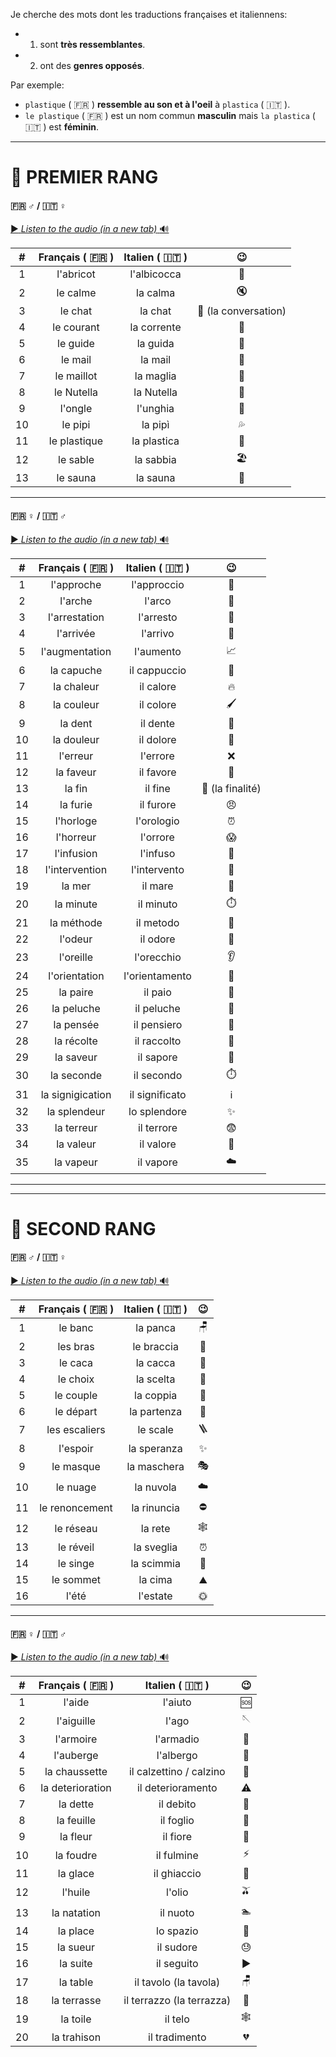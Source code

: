 Je cherche des mots dont les traductions françaises et italiennens:
- 1) sont **très ressemblantes**. 
- 2) ont des **genres opposés**.

Par exemple:
- `plastique` ( :fr: ) **ressemble au son et à l'oeil** à `plastica` ( :it: ).
- `le plastique` ( :fr: ) est un nom commun **masculin** mais `la plastica` ( :it: ) est **féminin**.

---

# :1st_place_medal: PREMIER RANG

#### :fr: :male_sign: / :it: :female_sign:

[ :arrow_forward: _Listen to the audio (in a new tab)_ :loud_sound: ](https://drive.google.com/file/d/1I20LN784qqa4PZpgssebm2EMt1CDmKqP/view?usp=sharing)

|  #  |  Français ( :fr: )  |  Italien ( :it: )  |               :wink:               |
|:---:|:-------------------:|:------------------:|:----------------------------------:|
|  1  |      l'abricot      |    l'albicocca     |              :peach:               |
|  2  |      le calme       |      la calma      |               :mute:               |
|  3  |       le chat       |      la chat       | :speech_balloon: (la conversation) |
|  4  |     le courant      |    la corrente     |              :ocean:               |
|  5  |      le guide       |      la guida      |             :compass:              |
|  6  |       le mail       |      la mail       |              :email:               |
|  7  |     le maillot      |     la maglia      |              :shirt:               |
|  8  |     le Nutella      |     la Nutella     |          :chocolate_bar:           |
|  9  |       l'ongle       |      l'unghia      |            :nail_care:             |
| 10  |       le pipi       |      la pipì       |           :sweat_drops:            |
| 11  |    le plastique     |    la plastica     |          :lotion_bottle:           |
| 12  |      le sable       |     la sabbia      |          :beach_umbrella:          |
| 13  |      le sauna       |      la sauna      |             :hot_face:             |

---

#### :fr: :female_sign: / :it: :male_sign:

[ :arrow_forward: _Listen to the audio (in a new tab)_ :loud_sound: ](https://drive.google.com/file/d/1I20LN784qqa4PZpgssebm2EMt1CDmKqP/view?usp=sharing)

|  #  |  Français ( :fr: )  |  Italien ( :it: )  |           :wink:           |
|:---:|:-------------------:|:------------------:|:--------------------------:|
|  1  |     l'approche      |    l'approccio     |        :footprints:        |
|  2  |       l'arche       |       l'arco       |         :rainbow:          |
|  3  |    l'arrestation    |     l'arresto      |        :police_car:        |
|  4  |      l'arrivée      |      l'arrivo      |      :checkered_flag:      |
|  5  |   l'augmentation    |     l'aumento      | :chart_with_upwards_trend: |
|  6  |     la capuche      |    il cappuccio    |   :woman_with_headscarf:   |
|  7  |     la chaleur      |     il calore      |           :fire:           |
|  8  |     la couleur      |     il colore      |        :paintbrush:        |
|  9  |       la dent       |      il dente      |          :tooth:           |
| 10  |     la douleur      |     il dolore      |  :face_with_head_bandage:  |
| 11  |      l'erreur       |      l'errore      |            :x:             |
| 12  |      la faveur      |     il favore      |        :handshake:         |
| 13  |       la fin        |      il fine       |    :dart: (la finalité)    |
| 14  |      la furie       |     il furore      |          :angry:           |
| 15  |      l'horloge      |     l'orologio     |       :alarm_clock:        |
| 16  |      l'horreur      |      l'orrore      |          :scream:          |
| 17  |     l'infusion      |      l'infuso      |           :tea:            |
| 18  |   l'intervention    |    l'intervento    |         :hospital:         |
| 19  |       la mer        |      il mare       |          :ocean:           |
| 20  |      la minute      |     il minuto      |        :stopwatch:         |
| 21  |     la méthode      |     il metodo      |           :memo:           |
| 22  |       l'odeur       |      il odore      |           :nose:           |
| 23  |      l'oreille      |     l'orecchio     |           :ear:            |
| 24  |    l'orientation    |   l'orientamento   |         :compass:          |
| 25  |      la paire       |      il paio       |           :shoe:           |
| 26  |     la peluche      |     il peluche     |        :teddy_bear:        |
| 27  |      la pensée      |    il pensiero     |     :thought_balloon:      |
| 28  |     la récolte      |    il raccolto     |       :ear_of_rice:        |
| 29  |      la saveur      |     il sapore      |          :tongue:          |
| 30  |     la seconde      |     il secondo     |        :stopwatch:         |
| 31  |  la signigication   |   il significato   |    :information_source:    |
| 32  |    la splendeur     |    lo splendore    |         :sparkles:         |
| 33  |     la terreur      |     il terrore     |         :fearful:          |
| 34  |      la valeur      |     il valore      |           :gem:            |
| 35  |      la vapeur      |     il vapore      |          :cloud:           |

---
---

# :2nd_place_medal: SECOND RANG

#### :fr: :male_sign: / :it: :female_sign:

[ :arrow_forward: _Listen to the audio (in a new tab)_ :loud_sound: ](https://drive.google.com/file/d/1Zu7MQqXm12DGIfnGjlxL0oBuCcL_p9cl/view?usp=sharing)

|  #  |  Français ( :fr: )  |  Italien ( :it: )  |      :wink:       |
|:---:|:-------------------:|:------------------:|:-----------------:|
|  1  |       le banc       |      la panca      |      :chair:      |
|  2  |      les bras       |     le braccia     |     :muscle:      |
|  3  |       le caca       |      la cacca      |      :poop:       |
|  4  |      le choix       |     la scelta      |    :thinking:     |
|  5  |      le couple      |     la coppia      |     :couple:      |
|  6  |      le départ      |    la partenza     | :checkered_flag:  |
|  7  |    les escaliers    |      le scale      |     :ladder:      |
|  8  |      l'espoir       |    la speranza     |    :sparkles:     |
|  9  |      le masque      |    la maschera     | :performing_arts: |
| 10  |      le nuage       |     la nuvola      |      :cloud:      |
| 11  |   le renoncement    |    la rinuncia     |    :no_entry:     |
| 12  |      le réseau      |      la rete       |   :spider_web:    |
| 13  |      le réveil      |     la sveglia     |   :alarm_clock:   |
| 14  |      le singe       |     la scimmia     |     :monkey:      |
| 15  |      le sommet      |      la cima       |    :mountain:     |
| 16  |        l'été        |      l'estate      |  :sun_with_face:  |

---

#### :fr: :female_sign: / :it: :male_sign:

[ :arrow_forward: _Listen to the audio (in a new tab)_ :loud_sound: ](https://drive.google.com/file/d/1Zu7MQqXm12DGIfnGjlxL0oBuCcL_p9cl/view?usp=sharing)

|  #  |  Français ( :fr: )  |     Italien ( :it: )      |       :wink:        |
|:---:|:-------------------:|:-------------------------:|:-------------------:|
|  1  |       l'aide        |          l'aiuto          |        :sos:        |
|  2  |     l'aiguille      |           l'ago           |   :sewing_needle:   |
|  3  |      l'armoire      |         l'armadio         |       :door:        |
|  4  |      l'auberge      |         l'albergo         |       :hotel:       |
|  5  |    la chaussette    |  il calzettino / calzino  |       :socks:       |
|  6  |  la deterioration   |     il deterioramento     |      :warning:      |
|  7  |      la dette       |         il debito         | :money_with_wings:  |
|  8  |     la feuille      |         il foglio         |  :page_facing_up:   |
|  9  |      la fleur       |         il fiore          |       :tulip:       |
| 10  |      la foudre      |        il fulmine         |        :zap:        |
| 11  |      la glace       |        il ghiaccio        |     :ice_cube:      |
| 12  |       l'huile       |          l'olio           |       :olive:       |
| 13  |     la natation     |         il nuoto          |      :swimmer:      |
| 14  |      la place       |         lo spazio         |   :space_invader:   |
| 15  |      la sueur       |         il sudore         |       :sweat:       |
| 16  |      la suite       |        il seguito         |   :arrow_forward:   |
| 17  |      la table       |   il tavolo (la tavola)   |       :chair:       |
| 18  |     la terrasse     | il terrazzo (la terrazza) | :house_with_garden: |
| 19  |      la toile       |          il telo          |    :spider_web:     |
| 20  |     la trahison     |       il tradimento       |   :broken_heart:    |
